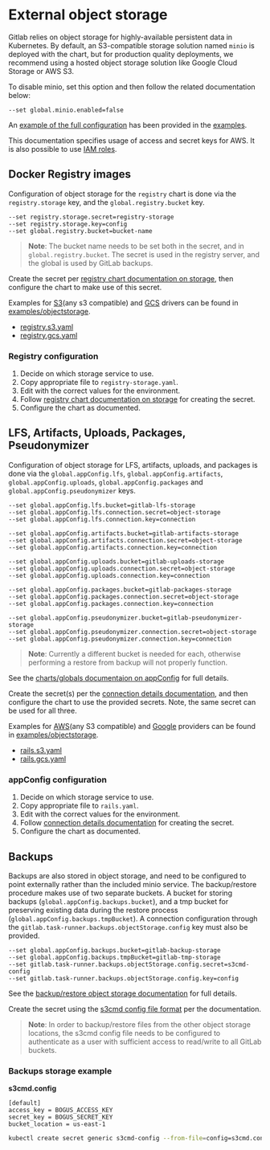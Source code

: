 # External object storage

Gitlab relies on object storage for highly-available persistent data in Kubernetes.
By default, an S3-compatible storage solution named `minio` is deployed with the
chart, but for production quality deployments, we recommend using a hosted
object storage solution like Google Cloud Storage or AWS S3.

To disable minio, set this option and then follow the related documentation below:

```
--set global.minio.enabled=false
```

An [example of the full configuration](https://gitlab.com/charts/gitlab/blob/master/examples/values-external-objectstorage.yaml)
has been provided in the [examples](https://gitlab.com/charts/gitlab/tree/master/examples).

This documentation specifies usage of access and secret keys for AWS. It is also possible to use [IAM roles](./aws-iam-roles.md).

## Docker Registry images

Configuration of object storage for the `registry` chart is done via the `registry.storage` key, and the `global.registry.bucket` key.

```
--set registry.storage.secret=registry-storage
--set registry.storage.key=config
--set global.registry.bucket=bucket-name
```

> **Note**: The bucket name needs to be set both in the secret, and in `global.registry.bucket`. The secret is used in the registry server, and
the global is used by GitLab backups.

Create the secret per [registry chart documentation on storage](../../charts/registry/index.md#storage), then configure the chart to make use of this secret.

Examples for [S3][storage-s3](any s3 compatible) and [GCS][storage-gcs] drivers can be found in
[examples/objectstorage](../../examples/objectstorage).
- [registry.s3.yaml](../../examples/objectstorage/registry.s3.yaml)
- [registry.gcs.yaml](../../examples/objectstorage/registry.gcs.yaml)

[storage-s3]: https://docs.docker.com/registry/storage-drivers/s3
[storage-gcs]: https://docs.docker.com/registry/storage-drivers/gcs

### Registry configuration

1. Decide on which storage service to use.
1. Copy appropriate file to `registry-storage.yaml`.
1. Edit with the correct values for the environment.
1. Follow [registry chart documentation on storage](../../charts/registry/index.md#storage) for creating the secret.
1. Configure the chart as documented.

## LFS, Artifacts, Uploads, Packages, Pseudonymizer

Configuration of object storage for LFS, artifacts, uploads, and packages is done
via the `global.appConfig.lfs`, `global.appConfig.artifacts`, `global.appConfig.uploads`,
`global.appConfig.packages` and `global.appConfig.pseudonymizer` keys.

```
--set global.appConfig.lfs.bucket=gitlab-lfs-storage
--set global.appConfig.lfs.connection.secret=object-storage
--set global.appConfig.lfs.connection.key=connection

--set global.appConfig.artifacts.bucket=gitlab-artifacts-storage
--set global.appConfig.artifacts.connection.secret=object-storage
--set global.appConfig.artifacts.connection.key=connection

--set global.appConfig.uploads.bucket=gitlab-uploads-storage
--set global.appConfig.uploads.connection.secret=object-storage
--set global.appConfig.uploads.connection.key=connection

--set global.appConfig.packages.bucket=gitlab-packages-storage
--set global.appConfig.packages.connection.secret=object-storage
--set global.appConfig.packages.connection.key=connection

--set global.appConfig.pseudonymizer.bucket=gitlab-pseudonymizer-storage
--set global.appConfig.pseudonymizer.connection.secret=object-storage
--set global.appConfig.pseudonymizer.connection.key=connection
````

> **Note**: Currently a different bucket is needed for each, otherwise performing a restore from backup will not properly function.

See the [charts/globals documentaion on appConfig](../../charts/globals.md#configure-appconfig-settings) for full details.

Create the secret(s) per the [connection details documentation](../../charts/globals.md#connection), and then configure the chart to use the provided secrets. Note, the same secret can be used for all three.

Examples for [AWS][fog-aws](any S3 compatible) and [Google][fog-gcs] providers can be found in
[examples/objectstorage](../../../examples/objectstorage).
- [rails.s3.yaml](../../../examples/objectstorage/rails.s3.yaml)
- [rails.gcs.yaml](../../../examples/objectstorage/rails.gcs.yaml)

[fog-aws]: https://fog.io/storage/#using-amazon-s3-and-fog
[fog-gcs]: https://fog.io/storage/#google-cloud-storage

### appConfig configuration

1. Decide on which storage service to use.
1. Copy appropriate file to `rails.yaml`.
1. Edit with the correct values for the environment.
1. Follow [connection details documentation](../../charts/globals.md#connection) for creating the secret.
1. Configure the chart as documented.

## Backups

Backups are also stored in object storage, and need to be configured to point
externally rather than the included minio service. The backup/restore procedure makes
use of two separate buckets. A bucket for storing backups (`global.appConfig.backups.bucket`),
and a tmp bucket for preserving existing data during the restore process (`global.appConfig.backups.tmpBucket`).
A connection configuration through the `gitlab.task-runner.backups.objectStorage.config` key must also be provided.

```
--set global.appConfig.backups.bucket=gitlab-backup-storage
--set global.appConfig.backups.tmpBucket=gitlab-tmp-storage
--set gitlab.task-runner.backups.objectStorage.config.secret=s3cmd-config
--set gitlab.task-runner.backups.objectStorage.config.key=config
```

See the [backup/restore object storage documentation](../../backup-restore/index.md#object-storage) for full details.

Create the secret using the [s3cmd config file format](https://s3tools.org/kb/item14.htm) per the documentation.

> **Note**: In order to backup/restore files from the other object storage locations, the s3cmd config file needs to be
> configured to authenticate as a user with sufficient access to read/write to all GitLab buckets.

### Backups storage example

**s3cmd.config**

```
[default]
access_key = BOGUS_ACCESS_KEY
secret_key = BOGUS_SECRET_KEY
bucket_location = us-east-1
```

```bash
kubectl create secret generic s3cmd-config --from-file=config=s3cmd.config
```

